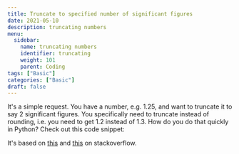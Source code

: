 ```yaml
---
title: Truncate to specified number of significant figures
date: 2021-05-10
description: truncating numbers
menu:
  sidebar:
    name: truncating numbers
    identifier: truncating
    weight: 101
    parent: Coding
tags: ["Basic"]
categories: ["Basic"]
draft: false
---
```

It's a simple request. You have a number, e.g. 1.25, and want to truncate it to say 2 significant figures. You specifically need to truncate instead of rounding, i.e. you need to get 1.2 instead of 1.3. How do you do that quickly in Python? Check out this code snippet:

<script src="https://gist.github.com/jmbhughes/e24ed7bcfa370094ef47bf09f4601c3e.js"></script>

It's based on [this](https://stackoverflow.com/a/3413529/10046967) and [this](https://stackoverflow.com/a/39165933/10046967) on stackoverflow.
